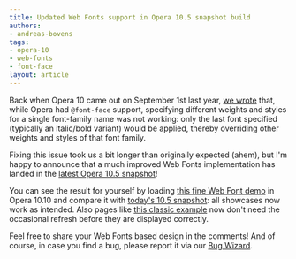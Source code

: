 ```yaml
---
title: Updated Web Fonts support in Opera 10.5 snapshot build
authors:
- andreas-bovens
tags:
- opera-10
- web-fonts
- font-face
layout: article
---
```

<p>Back when Opera 10 came out on September 1st last year, <a href="http://dev.opera.com/articles/view/the-opera-10-experience/#webfontsissue">we wrote</a> that, while Opera had <code>@font-face</code> support, specifying different weights and styles for a single font-family name was not working: only the last font specified (typically an italic/bold variant) would be applied, thereby overriding other weights and styles of that font family.</p>
<p>Fixing this issue took us a bit longer than originally expected (ahem), but I&#39;m happy to announce that a much improved Web Fonts implementation has landed in the <a href="http://my.opera.com/desktopteam/blog/continued-stabilization">latest Opera 10.5 snapshot</a>!</p>
<p>You can see the result for yourself by loading <a href="http://opentype.info/demo/webfontdemo.html">this fine Web Font demo</a> in Opera 10.10 and compare it with <a href="http://my.opera.com/desktopteam/blog/continued-stabilization">today&#39;s 10.5 snapshot</a>: all showcases now work as intended. Also pages like <a href="http://www.princexml.com/howcome/2008/webfonts/inel.html">this classic example</a> now don&#39;t need the occasional refresh before they are displayed correctly.</p>
<p>Feel free to share your Web Fonts based design in the comments! And of course, in case you find a bug, please report it via our <a href="https://bugs.opera.com/wizard/">Bug Wizard</a>.</p>
